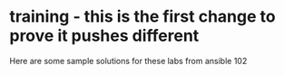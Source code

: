 # training - this is the first change to prove it pushes different
Here are some sample solutions for these labs from ansible 102
